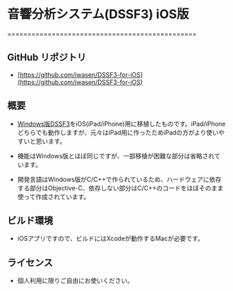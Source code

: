 # 音響分析システム(DSSF3) iOS版
===============================================

## GitHub リポジトリ

- [https://github.com/iwasen/DSSF3-for-iOS](https://github.com/iwasen/DSSF3-for-iOS)

## 概要

- [Windows版DSSF3](https://www.ymec.com/products/dssf3/index.htm)をiOS(iPad/iPhone)用に移植したものです。iPad/iPhoneどちらでも動作しますが、元々はiPad用に作ったためiPadの方がより使いやすいと思います。

- 機能はWindows版とほぼ同じですが、一部移植が困難な部分は省略されています。

- 開発言語はWindows版がC/C++で作られているため、ハードウェアに依存する部分はObjective-C、依存しない部分はC/C++のコードをほぼそのまま使って作成されています。

## ビルド環境

- iOSアプリですので、ビルドにはXcodeが動作するMacが必要です。

## ライセンス

- 個人利用に限りご自由にお使いください。

